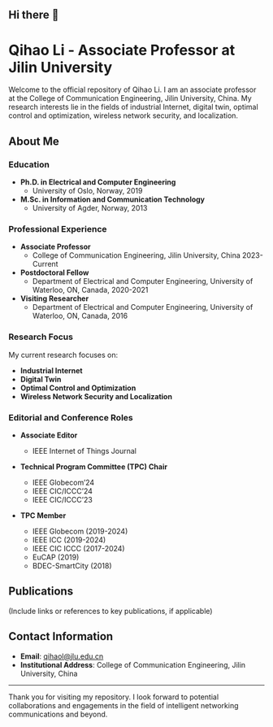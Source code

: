 ## Hi there 👋

# Qihao Li - Associate Professor at Jilin University

Welcome to the official repository of Qihao Li. I am an associate professor at the College of Communication Engineering, Jilin University, China. My research interests lie in the fields of industrial Internet, digital twin, optimal control and optimization, wireless network security, and localization.

## About Me

### Education

- **Ph.D. in Electrical and Computer Engineering**
  - University of Oslo, Norway, 2019
- **M.Sc. in Information and Communication Technology**
  - University of Agder, Norway, 2013

### Professional Experience

- **Associate Professor**
  - College of Communication Engineering, Jilin University, China 2023-Current
- **Postdoctoral Fellow**
  - Department of Electrical and Computer Engineering, University of Waterloo, ON, Canada, 2020-2021
- **Visiting Researcher**
  - Department of Electrical and Computer Engineering, University of Waterloo, ON, Canada, 2016

### Research Focus

My current research focuses on:

- **Industrial Internet**
- **Digital Twin**
- **Optimal Control and Optimization**
- **Wireless Network Security and Localization**

### Editorial and Conference Roles

- **Associate Editor**
  - IEEE Internet of Things Journal

- **Technical Program Committee (TPC) Chair**
  - IEEE Globecom’24
  - IEEE CIC/ICCC’24
  - IEEE CIC/ICCC’23

- **TPC Member**
  - IEEE Globecom (2019-2024)
  - IEEE ICC (2019-2024)
  - IEEE CIC ICCC (2017-2024)
  - EuCAP (2019)
  - BDEC-SmartCity (2018)

## Publications

(Include links or references to key publications, if applicable)

## Contact Information

- **Email**: [qihaol@jlu.edu.cn](mailto:qihaol@jlu.edu.cn)
- **Institutional Address**: College of Communication Engineering, Jilin University, China


---

Thank you for visiting my repository. I look forward to potential collaborations and engagements in the field of intelligent networking communications and beyond.




<!--
**washake/washake** is a ✨ _special_ ✨ repository because its `README.md` (this file) appears on your GitHub profile.

Here are some ideas to get you started:

- 🔭 I’m currently working on ...
- 🌱 I’m currently learning ...
- 👯 I’m looking to collaborate on ...
- 🤔 I’m looking for help with ...
- 💬 Ask me about ...
- 📫 How to reach me: ...
- 😄 Pronouns: ...
- ⚡ Fun fact: ...
-->
